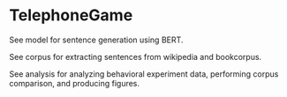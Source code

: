 # TelephoneGame
See model for sentence generation using BERT.

See corpus for extracting sentences from wikipedia and bookcorpus.

See analysis for analyzing behavioral experiment data, performing corpus comparison, and producing figures.
